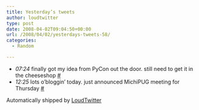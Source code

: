 ```yaml
---
title: Yesterday’s tweets
author: loudtwitter
type: post
date: 2008-04-02T09:04:50+00:00
url: /2008/04/02/yesterdays-tweets-58/
categories:
  - Random

---
```

  * _07:24_ finally got my idea from PyCon out the door. still need to get it in the cheeseshop [#][1]
  * _12:25_ lots o&#8217;bloggin&#8217; today. just announced MichiPUG meeting for Thursday [#][2]

Automatically shipped by [LoudTwitter][3]

 [1]: http://twitter.com/dangoor/statuses/780755024
 [2]: http://twitter.com/dangoor/statuses/780920656
 [3]: http://www.loudtwitter.com